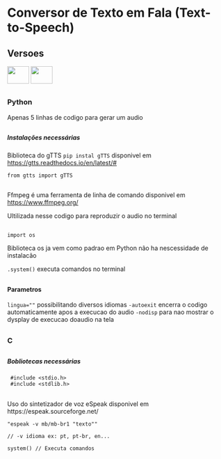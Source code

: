 # Conversor de Texto em Fala (Text-to-Speech)

## Versoes
<div style="display: inline_block">
  <img height="40" width="50" src="https://cdn.jsdelivr.net/gh/devicons/devicon/icons/python/python-original.svg"/>
  <img height="40" width="50" src="https://cdn.jsdelivr.net/gh/devicons/devicon/icons/c/c-original.svg" />
</div>

##

### Python

<p>Apenas 5 linhas de codigo para gerar um audio</p>

##

<h5>Instalações necessárias</h5>

Biblioteca do gTTS `pip instal gTTS` disponivel em https://gtts.readthedocs.io/en/latest/#


```
from gtts import gTTS
```

##

Ffmpeg é uma ferramenta de linha de comando disponivel em https://www.ffmpeg.org/

Ultilizada nesse codigo para reproduzir o audio no terminal

##

```
import os
```
Biblioteca os ja vem como padrao em Python não ha nescessidade de instalacão

  `.system()` executa comandos no terminal 

##

<h4>Parametros</h4>

`lingua=""` possibilitando diversos idiomas
`-autoexit` encerra o codigo automaticamente apos a execucao do audio
`-nodisp` para nao mostrar o dysplay de execucao doaudio na tela

##

### C

##

<h5>Bobliotecas necessárias</h5>

```
 #include <stdio.h>
 #include <stdlib.h>
```

##

<p>Uso do sintetizador de voz eSpeak disponivel em https://espeak.sourceforge.net/ </p>

```
"espeak -v mb/mb-br1 "texto""

// -v idioma ex: pt, pt-br, en... 
```


```
system() // Executa comandos
```
